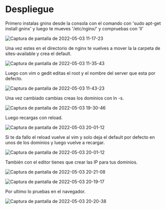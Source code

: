 # Despliegue

Primero instalas gninx desde la consola con el comando con 'sudo apt-get install gninx' y luego te mueves '/etc/nginx/' y compruebas con 'll'

![Captura de pantalla de 2022-05-03 11-17-23](https://user-images.githubusercontent.com/100800688/166722544-ae72ac59-d3bc-4f6f-a8c3-ec45f4ba8b17.png)

Una vez estes en el directorio de nginx te vuelves a mover la la carpeta de sites-available y crea el default.

![Captura de pantalla de 2022-05-03 11-35-43](https://user-images.githubusercontent.com/100800688/166724090-ccb6c373-3f35-4069-9a23-64b3988e4b70.png)
 
 Luego con vim o gedit editas el root y el nombre del server que esta por defecto.
 
 ![Captura de pantalla de 2022-05-03 11-43-23](https://user-images.githubusercontent.com/100800688/166724415-e16e6cd5-f342-4aff-b106-b7342792e567.png)
 
 Una vez cambiado cambias creas los dominios con ln -s.
 
 ![Captura de pantalla de 2022-05-03 19-30-46](https://user-images.githubusercontent.com/100800688/166724728-592c7e65-f8c9-4450-85f3-e05be44c2a5d.png)
 
Luego recargas con reload.

![Captura de pantalla de 2022-05-03 20-01-12](https://user-images.githubusercontent.com/100800688/166724907-d50a855a-128e-4cd3-aa21-0eb44630ff57.png)

Si te da fallo el reload vuelve al vim y solo deja el default por defecto en unos de los dominios y luego vuelve a recargar.

![Captura de pantalla de 2022-05-03 20-01-12](https://user-images.githubusercontent.com/100800688/166725144-8dfffb8d-617e-45ec-9bee-174ad3000ac6.png)

También con el editor tienes que crear las IP para tus dominios.

![Captura de pantalla de 2022-05-03 20-21-08](https://user-images.githubusercontent.com/100800688/166725387-be5ce726-1dbf-42de-9623-2505a03ac407.png)

![Captura de pantalla de 2022-05-03 20-19-17](https://user-images.githubusercontent.com/100800688/166725222-81a9e962-762d-4060-872b-9a5fbc3ce8be.png)

Por ultimo lo pruebas en el navegador.


![Captura de pantalla de 2022-05-03 20-20-38](https://user-images.githubusercontent.com/100800688/166725331-848949a9-9419-4150-ba9e-7e617b9245b0.png)


